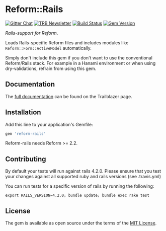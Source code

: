 # Reform::Rails

[![Gitter Chat](https://badges.gitter.im/trailblazer/chat.svg)](https://gitter.im/trailblazer/chat)
[![TRB Newsletter](https://img.shields.io/badge/TRB-newsletter-lightgrey.svg)](http://trailblazer.to/newsletter/)
[![Build
Status](https://travis-ci.org/trailblazer/reform-rails.svg)](https://travis-ci.org/trailblazer/reform-rails)
[![Gem Version](https://badge.fury.io/rb/reform-rails.svg)](http://badge.fury.io/rb/reform-rails)

_Rails-support for Reform_.

Loads Rails-specific Reform files and includes modules like `Reform::Form::ActiveModel` automatically.

Simply don't include this gem if you don't want to use the conventional Reform/Rails stack. For example in a Hanami environment or when using dry-validations, refrain from using this gem.

## Documentation

The [full documentation](http://trailblazer.to/gems/reform/rails.html) can be found on the Trailblazer page.

## Installation

Add this line to your application's Gemfile:

```ruby
gem 'reform-rails'
```

Reform-rails needs Reform >= 2.2.

## Contributing

By default your tests will run against rails 4.2.0.
Please ensure that you test your changes against all supported ruby and rails versions (see .travis.yml)

You can run tests for a specific version of rails by running the following:

`export RAILS_VERSION=4.2.0; bundle update; bundle exec rake test`

## License

The gem is available as open source under the terms of the [MIT License](http://opensource.org/licenses/MIT).

